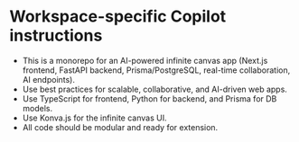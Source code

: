 # Workspace-specific Copilot instructions
<!-- Use this file to provide workspace-specific custom instructions to Copilot. For more details, visit https://code.visualstudio.com/docs/copilot/copilot-customization#_use-a-githubcopilotinstructionsmd-file -->

- This is a monorepo for an AI-powered infinite canvas app (Next.js frontend, FastAPI backend, Prisma/PostgreSQL, real-time collaboration, AI endpoints).
- Use best practices for scalable, collaborative, and AI-driven web apps.
- Use TypeScript for frontend, Python for backend, and Prisma for DB models.
- Use Konva.js for the infinite canvas UI.
- All code should be modular and ready for extension.
